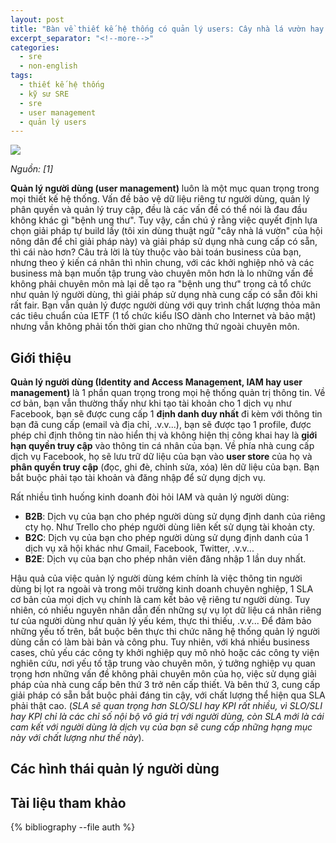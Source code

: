 ```yaml
---
layout: post
title: "Bàn về thiết kế hệ thống có quản lý users: Cây nhà lá vườn hay ăn sẵn?"
excerpt_separator: "<!--more-->"
categories:
  - sre
  - non-english
tags:
  - thiết kế hệ thống
  - kỹ sư SRE
  - sre
  - user management
  - quản lý users
---
```


![](https://images.ctfassets.net/kbkgmx9upatd/6kbL4HCOIufohPQq4dLuUg/b703a314b88daa939d62d7b0bf3e54fc/User_Profiles__1_.png)

_Nguồn: [1]_

__Quản lý người dùng (user management)__ luôn là một mục quan trọng trong mọi thiết kế hệ thống.
Vấn đề bảo vệ dữ liệu riêng tư người dùng, quản lý phân quyền và quản lý truy cập, đều là các vấn đề có thể nói là đau đầu không khác gì "bệnh ung thư".
Tuy vậy, cần chú ý rằng việc quyết định lựa chọn giải pháp tự build lấy (tôi xin dùng thuật ngữ "cây nhà lá vườn" của hội nông dân để chỉ giải pháp này) và giải pháp sử dụng nhà cung cấp có sẵn, thì cái nào hơn?
Câu trả lời là tùy thuộc vào bài toán business của bạn, nhưng theo ý kiến cá nhân thì nhìn chung, với các khởi nghiệp nhỏ và các business mà bạn muốn tập trung vào chuyên môn hơn là lo những vấn đề không phải chuyên môn mà lại dễ tạo ra "bệnh ung thư" trong cả tổ chức như quản lý người dùng, thì giải pháp sử dụng nhà cung cấp có sẵn đôi khi rất fair.
Bạn vẫn quản lý được người dùng với quy trình chất lượng thỏa mãn các tiêu chuẩn của IETF (1 tổ chức kiểu ISO dành cho Internet và bảo mật) nhưng vẫn không phải tốn thời gian cho những thứ ngoài chuyên môn.

<!--more-->
## Giới thiệu

__Quản lý người dùng (Identity and Access Management, IAM hay user management)__ là 1 phần quan trọng trong mọi hệ thống quản trị thông tin.
Về cơ bản, bạn vẫn thường thấy như khi tạo tài khoản cho 1 dịch vụ như Facebook, bạn sẽ được cung cấp 1 __định danh duy nhất__ đi kèm với thông tin bạn đã cung cấp (email và địa chỉ, .v.v...), bạn sẽ được tạo 1 profile, được phép chỉ định thông tin nào hiển thị và không hiện thị công khai hay là __giới hạn quyền truy cập__ vào thông tin cá nhân của bạn.
Về phía nhà cung cấp dịch vụ Facebook, họ sẽ lưu trữ dữ liệu của bạn vào __user store__ của họ và __phân quyền truy cập__ (đọc, ghi đè, chỉnh sửa, xóa) lên dữ liệu của bạn.
Bạn bắt buộc phải tạo tài khoản và đăng nhập để sử dụng dịch vụ.

Rất nhiều tình huống kinh doanh đòi hỏi IAM và quản lý người dùng:

* __B2B__: Dịch vụ của bạn cho phép người dùng sử dụng định danh của riêng cty họ. Như Trello cho phép người dùng liên kết sử dụng tài khoản cty.
* __B2C__: Dịch vụ của bạn cho phép người dùng sử dụng định danh của 1 dịch vụ xã hội khác như Gmail, Facebook, Twitter, .v.v...
* __B2E__: Dịch vụ của bạn cho phép nhân viên đăng nhập 1 lần duy nhất.

Hậu quả của việc quản lý người dùng kém chính là việc thông tin người dùng bị lọt ra ngoài và trong môi trường kinh doanh chuyên nghiệp, 1 SLA cơ bản của mọi dịch vụ chính là cam kết bảo vệ riêng tư người dùng.
Tuy nhiên, có nhiều nguyên nhân dẫn đến những sự vụ lọt dữ liệu cá nhân riêng tư của người dùng như quản lý yếu kém, thực thi thiếu, .v.v...
Để đảm bảo những yếu tố trên, bắt buộc bên thực thi chức năng hệ thống quản lý người dùng cần có làm bài bản và công phu.
Tuy nhiên, với khá nhiều business cases, chủ yếu các công ty khởi nghiệp quy mô nhỏ hoặc các công ty viện nghiên cứu, nơi yếu tố tập trung vào chuyên môn, ý tưởng nghiệp vụ quan trọng hơn những vấn đề không phải chuyên môn của họ, việc sử dụng giải pháp của nhà cung cấp bên thứ 3 trở nên cấp thiết.
Và bên thứ 3, cung cấp giải pháp có sẵn bắt buộc phải đáng tin cậy, với chất lượng thể hiện qua SLA phải thật cao. (_SLA sẽ quan trọng hơn SLO/SLI hay KPI rất nhiều, vì SLO/SLI hay KPI chỉ là các chỉ số nội bộ vô giá trị với người dùng, còn SLA mới là cái cam kết với người dùng là dịch vụ của bạn sẽ cung cấp những hạng mục này với chất lượng như thế này_).

## Các hình thái quản lý người dùng

## Tài liệu tham khảo
{% bibliography --file auth %}
